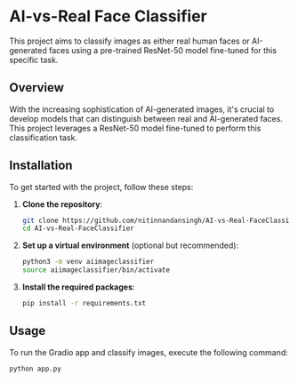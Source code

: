 # AI-vs-Real Face Classifier

This project aims to classify images as either real human faces or AI-generated faces using a pre-trained ResNet-50 model fine-tuned for this specific task.

## Overview

With the increasing sophistication of AI-generated images, it's crucial to develop models that can distinguish between real and AI-generated faces. This project leverages a ResNet-50 model fine-tuned to perform this classification task.

## Installation

To get started with the project, follow these steps:

1. **Clone the repository**:
    ```sh
    git clone https://github.com/nitinnandansingh/AI-vs-Real-FaceClassifier.git
    cd AI-vs-Real-FaceClassifier
    ```

2. **Set up a virtual environment** (optional but recommended):
    ```sh
    python3 -m venv aiimageclassifier
    source aiimageclassifier/bin/activate
    ```

3. **Install the required packages**:
    ```sh
    pip install -r requirements.txt
    ```

## Usage

To run the Gradio app and classify images, execute the following command:
```sh
python app.py
